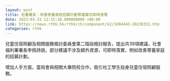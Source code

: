 ```yaml
---
layout: post
title: 社署署長：改善寄養家庭招募計劃等建議可即時落實
date: 2023-03-31 12:15:28.000000000 +08:00
link: https://news.rthk.hk/rthk/ch/component/k2/1694443-20230331.htm
categories: rthk
---
```


兒童住宿照顧及相關服務檢討委員會第二階段檢討報告，提出共39項建議，社會福利署署長李佩詩說，部分建議不涉及額外資源，可即時落實，例如改善寄養家庭的招募計劃。

增加人手方面，當局會與相關大專院校合作，吸引社工學生投身兒童住宿照顧服務。
